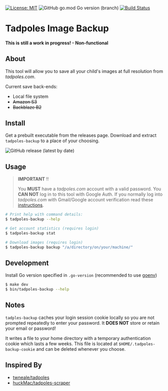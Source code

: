 [![License: MIT](https://img.shields.io/badge/License-MIT-red.svg)](https://opensource.org/licenses/MIT) ![GitHub go.mod Go version (branch)](https://img.shields.io/github/go-mod/go-version/leocov-dev/tadpoles-backup) [![Build Status](https://travis-ci.org/leocov-dev/tadpoles-backup.svg?branch=golang)](https://travis-ci.org/leocov-dev/tadpoles-backup)

# Tadpoles Image Backup

#### **This is still a work in progress! - Non-functional**

## About
This tool will allow you to save all your child's images at full resolution from _tadpoles.com_.  

Current save back-ends:
* Local file system
* ~~Amazon S3~~
* ~~Backblaze B2~~

## Install
Get a prebuilt executable from the releases page.  Download and extract `tadpoles-backup` to a place of your choosing.

![GitHub release (latest by date)](https://img.shields.io/github/v/release/leocov-dev/tadpoles-backup)

## Usage

> **IMPORTANT** :bangbang:
>
> You **MUST** have a _tadpoles.com_ account with a valid password. 
You **CAN NOT** log in to this tool with Google Auth.
If you normally log into _tadpoles.com_ with Gmail/Google account verification read these [instructions](.github/GoogleAccountSignIn.md).

```bash
# Print help with command details:
$ tadpoles-backup --help

# Get account statistics (requires login)
$ tadpoles-backup stat

# Download images (requires login)
$ tadpoles-backup backup "/a/directory/on/your/machine/"
```

## Development

Install Go version specified in `.go-version` (recommended to use [goenv](https://github.com/syndbg/goenv))

```bash
$ make dev
$ bin/tadpoles-backup --help
```

## Notes

`tadples-backup` caches your login session cookie locally so you are not prompted repeatedly to enter your password. 
It **DOES NOT** store or retain your email or password!

It writes a file to your home directory with a temporary authentication cookie which lasts a few weeks.
This file is located at `$HOME/.tadpoles-backup-cookie` and can be deleted whenever you choose.


## Inspired By
* [twneale/tadpoles](https://github.com/twneale/tadpoles)
* [huckMac/tadpoles-scraper](https://github.com/ChuckMac/tadpoles-scraper)